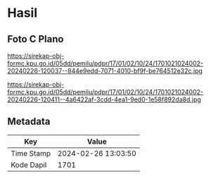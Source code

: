 # Hasil

## Foto C Plano

https://sirekap-obj-formc.kpu.go.id/05dd/pemilu/pdpr/17/01/02/10/24/1701021024002-20240226-120037--844e9edd-7071-4010-bf9f-be764512e32c.jpg

https://sirekap-obj-formc.kpu.go.id/05dd/pemilu/pdpr/17/01/02/10/24/1701021024002-20240226-120411--4a6422af-3cdd-4ea1-9ed0-1e58f892da8d.jpg


## Metadata

| Key        | Value               |
| ---------- | ------------------- |
| Time Stamp | 2024-02-26 13:03:50 |
| Kode Dapil | 1701                |



